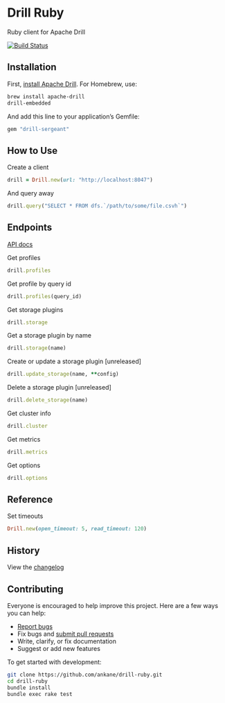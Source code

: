 # Drill Ruby

Ruby client for Apache Drill

[![Build Status](https://github.com/ankane/drill-ruby/workflows/build/badge.svg?branch=master)](https://github.com/ankane/drill-ruby/actions)

## Installation

First, [install Apache Drill](https://drill.apache.org/docs/install-drill-introduction/). For Homebrew, use:

```sh
brew install apache-drill
drill-embedded
```

And add this line to your application’s Gemfile:

```ruby
gem "drill-sergeant"
```

## How to Use

Create a client

```ruby
drill = Drill.new(url: "http://localhost:8047")
```

And query away

```ruby
drill.query("SELECT * FROM dfs.`/path/to/some/file.csvh`")
```

## Endpoints

[API docs](https://drill.apache.org/docs/rest-api-introduction/)

Get profiles

```ruby
drill.profiles
```

Get profile by query id

```ruby
drill.profiles(query_id)
```

Get storage plugins

```ruby
drill.storage
```

Get a storage plugin by name

```ruby
drill.storage(name)
```

Create or update a storage plugin [unreleased]

```ruby
drill.update_storage(name, **config)
```

Delete a storage plugin [unreleased]

```ruby
drill.delete_storage(name)
```

Get cluster info

```ruby
drill.cluster
```

Get metrics

```ruby
drill.metrics
```

Get options

```ruby
drill.options
```

## Reference

Set timeouts

```ruby
Drill.new(open_timeout: 5, read_timeout: 120)
```

## History

View the [changelog](CHANGELOG.md)

## Contributing

Everyone is encouraged to help improve this project. Here are a few ways you can help:

- [Report bugs](https://github.com/ankane/drill-ruby/issues)
- Fix bugs and [submit pull requests](https://github.com/ankane/drill-ruby/pulls)
- Write, clarify, or fix documentation
- Suggest or add new features

To get started with development:

```sh
git clone https://github.com/ankane/drill-ruby.git
cd drill-ruby
bundle install
bundle exec rake test
```
